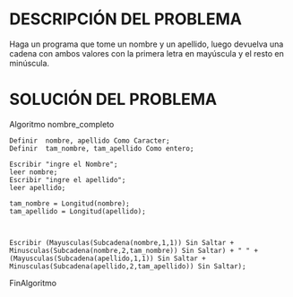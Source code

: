 # DESCRIPCIÓN DEL PROBLEMA

Haga un programa que tome un nombre y un apellido, luego devuelva una cadena con ambos valores con la primera letra en mayúscula y el resto en minúscula.


# SOLUCIÓN DEL PROBLEMA

Algoritmo nombre_completo
	
	Definir  nombre, apellido Como Caracter;
	Definir  tam_nombre, tam_apellido Como entero;
	
	Escribir "ingre el Nombre";
	leer nombre;
	Escribir "ingre el apellido";
	leer apellido;
	
	tam_nombre = Longitud(nombre);
	tam_apellido = Longitud(apellido);
	
	
	
	Escribir (Mayusculas(Subcadena(nombre,1,1)) Sin Saltar + Minusculas(Subcadena(nombre,2,tam_nombre)) Sin Saltar) + " " + (Mayusculas(Subcadena(apellido,1,1)) Sin Saltar + Minusculas(Subcadena(apellido,2,tam_apellido)) Sin Saltar);
	
	
	
FinAlgoritmo